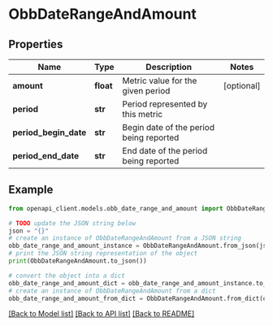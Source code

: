 # ObbDateRangeAndAmount


## Properties

Name | Type | Description | Notes
------------ | ------------- | ------------- | -------------
**amount** | **float** | Metric value for the given period | [optional] 
**period** | **str** | Period represented by this metric | 
**period_begin_date** | **str** | Begin date of the period being reported | 
**period_end_date** | **str** | End date of the period being reported | 

## Example

```python
from openapi_client.models.obb_date_range_and_amount import ObbDateRangeAndAmount

# TODO update the JSON string below
json = "{}"
# create an instance of ObbDateRangeAndAmount from a JSON string
obb_date_range_and_amount_instance = ObbDateRangeAndAmount.from_json(json)
# print the JSON string representation of the object
print(ObbDateRangeAndAmount.to_json())

# convert the object into a dict
obb_date_range_and_amount_dict = obb_date_range_and_amount_instance.to_dict()
# create an instance of ObbDateRangeAndAmount from a dict
obb_date_range_and_amount_from_dict = ObbDateRangeAndAmount.from_dict(obb_date_range_and_amount_dict)
```
[[Back to Model list]](../README.md#documentation-for-models) [[Back to API list]](../README.md#documentation-for-api-endpoints) [[Back to README]](../README.md)


